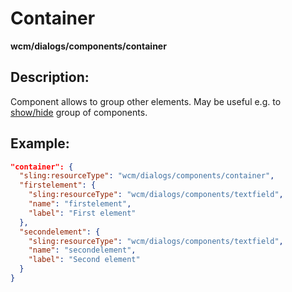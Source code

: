 # Container

**wcm/dialogs/components/container**

## Description:

Component allows to group other elements. May be useful e.g. to [show/hide](/dialog/index.md) group of components.

## Example:

```json
"container": {
  "sling:resourceType": "wcm/dialogs/components/container",
  "firstelement": {
    "sling:resourceType": "wcm/dialogs/components/textfield",
    "name": "firstelement",
    "label": "First element"
  },
  "secondelement": {
    "sling:resourceType": "wcm/dialogs/components/textfield",
    "name": "secondelement",
    "label": "Second element"
  }
}
```